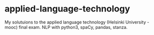 # applied-language-technology
My solutuions to the applied language technology (Helsinki University - mooc) final exam. NLP with python3, spaCy, pandas, stanza.
